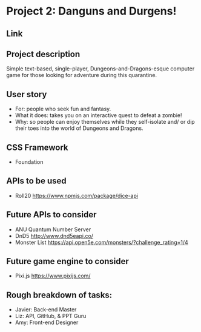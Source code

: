 # Project 2: Danguns and Durgens!
## Link

## Project description 
Simple text-based, single-player, Dungeons-and-Dragons-esque computer game for those looking for adventure during this quarantine.  
## User story
* For: people who seek fun and fantasy.
* What it does: takes you on an interactive quest to defeat a zombie!
* Why: so people can enjoy themselves while they self-isolate and/ or dip their toes into the world of Dungeons and Dragons.
## CSS Framework
* Foundation 
## APIs to be used
* Roll20 https://www.npmjs.com/package/dice-api
## Future APIs to consider
* ANU Quantum Number Server
* DnD5 http://www.dnd5eapi.co/
* Monster List https://api.open5e.com/monsters/?challenge_rating=1/4
## Future game engine to consider
* Pixi.js https://www.pixijs.com/
## Rough breakdown of tasks:
* Javier: Back-end Master
* Liz: API, GitHub, & PPT Guru
* Amy: Front-end Designer
